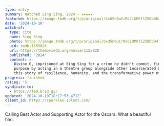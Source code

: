 ```yaml
---
type: entry
summary: Watched Sing Sing, 2024 - ★★★★★
featured: https://image.tmdb.org/t/p/original/bxU5n0uCrRoCiUMKf1Z50bbD4TR.jpg
date: '2024-10-10'
watch-of:
  type: cite
  name: Sing Sing
  photo: https://image.tmdb.org/t/p/original/bxU5n0uCrRoCiUMKf1Z50bbD4TR.jpg
  uid: tmdb:1155828
  url: https://themoviedb.org/movie/1155828
  published: '2024'
  content: >-
    Divine G, imprisoned at Sing Sing for a crime he didn't commit, finds
    purpose by acting in a theatre group alongside other incarcerated men in
    this story of resilience, humanity, and the transformative power of art.
progress: finished
rating: '5'
syndicate-to:
  - https://fed.brid.gy/
updated: '2024-10-10T18:17:53.471Z'
client_id: https://sparkles.sploot.com/
---
```

Calling Best Actor and Supporting Actor for the Oscars. What a beautiful film.
